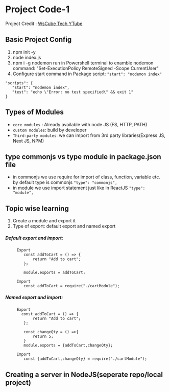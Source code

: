 
# Project Code-1

Project Credit : [WsCube Tech YTube](https://www.youtube.com/watch?v=vfaRzV3P92o)

## Basic Project Config
1. npm init -y
2. node index.js
3. npm i -g nodemon
    run in Powershell terminal to enamble nodemon command:
    "Set-ExecutionPolicy RemoteSigned -Scope CurrentUser"
4. Configure start command in Package script: `"start": "nodemon index"`

 ```   
"scripts": {
    "start": "nodemon index",
    "test": "echo \"Error: no test specified\" && exit 1"
}
```

## Types of Modules
- `core modules` : Already available with node JS (FS, HTTP, PATH)
- `custom modules`: build by developer
- `Third-party modules`: we can import from 3rd party libraries(Express JS, Next JS, NPM)

## type commonjs vs type module in package.json file
- in commonjs we use require for import of class, function, variable etc.
    by default type is commonjs
    `"type": "commonjs",`
- in module we use import statement just like in ReactJS
    `"type": "module",`

## Topic wise learning
 1. Create a module and export it
 2. Type of export: default export and named export
   ##### Default export and import:
```
     Export
        const addToCart = () => {
            return "Add to cart";
        };

        module.exports = addToCart;
   
     Import
        const addToCart = require("./cartModule");
```
   ##### Named export and import:

```
     Export
       const addToCart = () => {
            return "Add to cart";
        };

        const changeQty = () =>{
            return 5;
        }
        module.exports = {addToCart,changeQty};
   
     Import
        const {addToCart,changeQty} = require("./cartModule");
```


## Creating a server in NodeJS(seperate repo/local project)